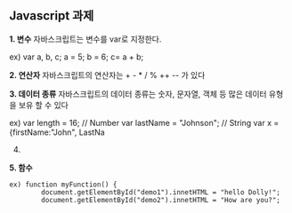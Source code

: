 ## Javascript 과제

**1. 변수**
자바스크립트는 변수를 var로 지정한다.

ex) var a, b, c;
	  a = 5;
	  b = 6;
	  c= a + b;

**2.  연산자**
자바스크립트의 연산자는 + - * / % ++ -- 가 있다

**3.  데이터 종류**
자바스크립트의 데이터 종류는 숫자, 문자열, 객체 등 많은 데이터 유형을 보유 할  수 있다

ex) var length = 16;  //  Number
	  var lastName = "Johnson";  //  String
	  var x = {firstName:"John", LastNa

4. 

**5. 함수**

    ex) function myFunction() {
    		document.getElementById("demo1").innetHTML = "hello Dolly!";
    		document.getElementById("demo2").innetHTML = "How are you?";



<!--stackedit_data:
eyJoaXN0b3J5IjpbOTM0NjgzNywxODM4NDM0MDQ3LC0xNTkyNz
kxNjY4LC0xNzc5OTcwODQ0LC05MTg5NjIwNTRdfQ==
-->
